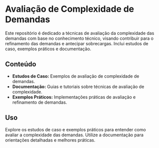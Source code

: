# Avaliação de Complexidade de Demandas

Este repositório é dedicado a técnicas de avaliação da complexidade das demandas com base no conhecimento técnico, visando contribuir para o refinamento das demandas e antecipar sobrecargas. Inclui estudos de caso, exemplos práticos e documentação.

## Conteúdo
- **Estudos de Caso:** Exemplos de avaliação de complexidade de demandas.
- **Documentação:** Guias e tutoriais sobre técnicas de avaliação de complexidade.
- **Exemplos Práticos:** Implementações práticas de avaliação e refinamento de demandas.

## Uso
Explore os estudos de caso e exemplos práticos para entender como avaliar a complexidade das demandas. Utilize a documentação para orientações detalhadas e melhores práticas.
